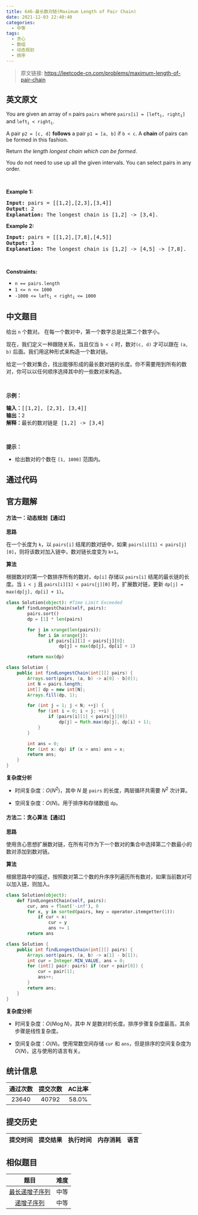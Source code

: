 ```yaml
---
title: 646-最长数对链(Maximum Length of Pair Chain)
date: 2021-12-03 22:40:40
categories:
  - 中等
tags:
  - 贪心
  - 数组
  - 动态规划
  - 排序
---
```


> 原文链接: https://leetcode-cn.com/problems/maximum-length-of-pair-chain


## 英文原文
<div><p>You are given an array of <code>n</code> pairs <code>pairs</code> where <code>pairs[i] = [left<sub>i</sub>, right<sub>i</sub>]</code> and <code>left<sub>i</sub> &lt; right<sub>i</sub></code>.</p>

<p>A pair <code>p2 = [c, d]</code> <strong>follows</strong> a pair <code>p1 = [a, b]</code> if <code>b &lt; c</code>. A <strong>chain</strong> of pairs can be formed in this fashion.</p>

<p>Return <em>the length longest chain which can be formed</em>.</p>

<p>You do not need to use up all the given intervals. You can select pairs in any order.</p>

<p>&nbsp;</p>
<p><strong>Example 1:</strong></p>

<pre>
<strong>Input:</strong> pairs = [[1,2],[2,3],[3,4]]
<strong>Output:</strong> 2
<strong>Explanation:</strong> The longest chain is [1,2] -&gt; [3,4].
</pre>

<p><strong>Example 2:</strong></p>

<pre>
<strong>Input:</strong> pairs = [[1,2],[7,8],[4,5]]
<strong>Output:</strong> 3
<strong>Explanation:</strong> The longest chain is [1,2] -&gt; [4,5] -&gt; [7,8].
</pre>

<p>&nbsp;</p>
<p><strong>Constraints:</strong></p>

<ul>
	<li><code>n == pairs.length</code></li>
	<li><code>1 &lt;= n &lt;= 1000</code></li>
	<li><code>-1000 &lt;= left<sub>i</sub> &lt; right<sub>i</sub> &lt;= 1000</code></li>
</ul>
</div>

## 中文题目
<div><p>给出 <code>n</code> 个数对。 在每一个数对中，第一个数字总是比第二个数字小。</p>

<p>现在，我们定义一种跟随关系，当且仅当 <code>b < c</code> 时，数对<code>(c, d)</code> 才可以跟在 <code>(a, b)</code> 后面。我们用这种形式来构造一个数对链。</p>

<p>给定一个数对集合，找出能够形成的最长数对链的长度。你不需要用到所有的数对，你可以以任何顺序选择其中的一些数对来构造。</p>

<p> </p>

<p><strong>示例：</strong></p>

<pre>
<strong>输入：</strong>[[1,2], [2,3], [3,4]]
<strong>输出：</strong>2
<strong>解释：</strong>最长的数对链是 [1,2] -> [3,4]
</pre>

<p> </p>

<p><strong>提示：</strong></p>

<ul>
	<li>给出数对的个数在 <code>[1, 1000]</code> 范围内。</li>
</ul>
</div>

## 通过代码
<RecoDemo>
</RecoDemo>


## 官方题解
#### 方法一：动态规划【通过】

**思路**

在一个长度为 `k`，以 `pairs[i]` 结尾的数对链中，如果 `pairs[i][1] < pairs[j][0]`，则将该数对加入链中，数对链长度变为 `k+1`。

**算法**

根据数对的第一个数排序所有的数对，`dp[i]` 存储以 `pairs[i]` 结尾的最长链的长度。当 `i < j` 且 `pairs[i][1] < pairs[j][0]` 时，扩展数对链，更新 `dp[j] = max(dp[j], dp[i] + 1)`。

```python [solution1-Python]
class Solution(object): #Time Limit Exceeded
    def findLongestChain(self, pairs):
        pairs.sort()
        dp = [1] * len(pairs)

        for j in xrange(len(pairs)):
            for i in xrange(j):
                if pairs[i][1] < pairs[j][0]:
                    dp[j] = max(dp[j], dp[i] + 1)

        return max(dp)
```

```java [solution1-Java]
class Solution {
    public int findLongestChain(int[][] pairs) {
        Arrays.sort(pairs, (a, b) -> a[0] - b[0]);
        int N = pairs.length;
        int[] dp = new int[N];
        Arrays.fill(dp, 1);

        for (int j = 1; j < N; ++j) {
            for (int i = 0; i < j; ++i) {
                if (pairs[i][1] < pairs[j][0])
                    dp[j] = Math.max(dp[j], dp[i] + 1);
            }
        }

        int ans = 0;
        for (int x: dp) if (x > ans) ans = x;
        return ans;
    }
}
```

**复杂度分析**

* 时间复杂度：$O(N^2)$，其中 $N$ 是 `pairs` 的长度，两层循环共需要 $N^2$ 次计算。

* 空间复杂度：$O(N)$。用于排序和存储数组 `dp`。


#### 方法二：贪心算法【通过】

**思路**

使用贪心思想扩展数对链，在所有可作为下一个数对的集合中选择第二个数最小的数对添加到数对链。

**算法**

根据思路中的描述，按照数对第二个数的升序序列遍历所有数对，如果当前数对可以加入链，则加入。

```python [solution2-Python]
class Solution(object):
    def findLongestChain(self, pairs):
        cur, ans = float('-inf'), 0
        for x, y in sorted(pairs, key = operator.itemgetter(1)):
            if cur < x:
                cur = y
                ans += 1
        return ans
```

```java [solution2-Java]
class Solution {
    public int findLongestChain(int[][] pairs) {
        Arrays.sort(pairs, (a, b) -> a[1] - b[1]);
        int cur = Integer.MIN_VALUE, ans = 0;
        for (int[] pair: pairs) if (cur < pair[0]) {
            cur = pair[1];
            ans++;
        }
        return ans;
    }
}
```

**复杂度分析**

* 时间复杂度：$O(N \log N)$，其中 $N$ 是数对的长度。排序步骤复杂度最高，其余步骤是线性复杂度。

* 空间复杂度：$O(N)$。使用常数空间存储 `cur` 和 `ans`，但是排序的空间复杂度为 $O(N)$，这与使用的语言有关。

## 统计信息
| 通过次数 | 提交次数 | AC比率 |
| :------: | :------: | :------: |
|    23640    |    40792    |   58.0%   |

## 提交历史
| 提交时间 | 提交结果 | 执行时间 |  内存消耗  | 语言 |
| :------: | :------: | :------: | :--------: | :--------: |


## 相似题目
|                             题目                             | 难度 |
| :----------------------------------------------------------: | :---------: |
| [最长递增子序列](https://leetcode-cn.com/problems/longest-increasing-subsequence/) | 中等|
| [递增子序列](https://leetcode-cn.com/problems/increasing-subsequences/) | 中等|
